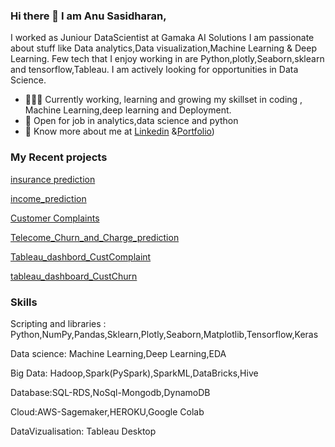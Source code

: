 ### Hi there 👋 I am Anu Sasidharan,
I worked as  Juniour DataScientist at Gamaka AI Solutions
I am passionate about stuff like Data analytics,Data visualization,Machine Learning & Deep Learning. 
Few tech that I enjoy working in are Python,plotly,Seaborn,sklearn and tensorflow,Tableau. I am actively looking for opportunities in Data Science.

- 👨🏽‍💻 Currently working, learning and growing my skillset in coding , Machine Learning,deep learning and Deployment.
- 🤝 Open for job in  analytics,data science and python
- 👨 Know more about me at [Linkedin](https://www.linkedin.com/in/anusdharan/) &[Portfolio](https://anuportfolio.dorik.io/))

### My Recent projects 

[insurance prediction](https://github.com/anusdharan/my_insurancemodel_deployment)

[income_prediction](https://github.com/anusdharan/income_prediction)

[Customer Complaints](https://github.com/anusdharan/Telecom_CustomerComplaints_with-deployment.git)

[Telecome_Churn_and_Charge_prediction](https://github.com/anusdharan/Telecome_Churn_and_Charge_prediction.git)

[Tableau_dashbord_CustComplaint](https://github.com/anusdharan/Tableau_dashbord_CustComplaint.git)

[tableau_dashboard_CustChurn](https://github.com/anusdharan/tableau_dashboard_CustChurn.git)

### Skills
Scripting and libraries : Python,NumPy,Pandas,Sklearn,Plotly,Seaborn,Matplotlib,Tensorflow,Keras

Data science: Machine Learning,Deep Learning,EDA

Big Data: Hadoop,Spark(PySpark),SparkML,DataBricks,Hive

Database:SQL-RDS,NoSql-Mongodb,DynamoDB

Cloud:AWS-Sagemaker,HEROKU,Google Colab

DataVizualisation: Tableau Desktop
